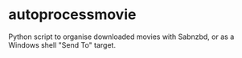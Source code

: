 # autoprocessmovie
Python script to organise downloaded movies with Sabnzbd, or as a Windows shell "Send To" target.
